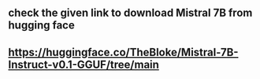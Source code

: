 ## check the given link to download Mistral 7B from hugging face 
## https://huggingface.co/TheBloke/Mistral-7B-Instruct-v0.1-GGUF/tree/main
